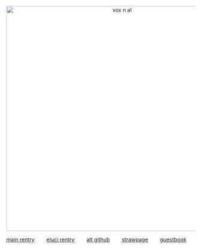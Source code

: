 <p align="center">
  <img width="600" src="https://file.garden/ZeyEPAZmvAenbkGE/IMG_0929.png" alt="vox n al">
</p>

[main rentry](https://rentry.org/-stayedgone)   [eluci rentry](https://rentry.org/-poisonapple)   [alt github](https://github.com/onewaybroadcast)   [strawpage](https://stayedgone.straw.page/)   [guestbook](https://www.123guestbook.com/cp.php?page=ams)
